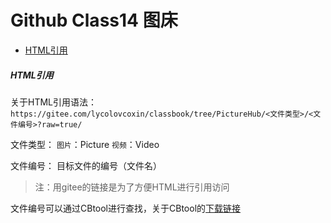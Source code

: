 # Github Class14 图床
- [HTML引用](#HTML引用)


##### HTML引用
关于HTML引用语法：`https://gitee.com/lycolovcoxin/classbook/tree/PictureHub/<文件类型>/<文件编号>?raw=true/`

文件类型：
`图片`：Picture
`视频`：Video

文件编号：
目标文件的编号（文件名）

> 注：用gitee的链接是为了方便HTML进行引用访问

文件编号可以通过CBtool进行查找，关于CBtool的[下载链接](https://github.com/lovcoxin/ClassBook/releases/tag/v1.2.2)


